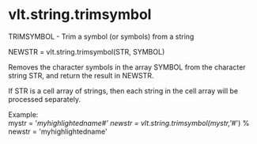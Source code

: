 # vlt.string.trimsymbol

  TRIMSYMBOL - Trim a symbol (or symbols) from a string
 
   NEWSTR = vlt.string.trimsymbol(STR, SYMBOL)
 
   Removes the character symbols in the array SYMBOL from the
   character string STR, and return the result in NEWSTR.
 
   If STR is a cell array of strings, then each string in the
   cell array will be processed separately.
 
   Example:  
      mystr = '*myhighlightedname#'
      newstr = vlt.string.trimsymbol(mystr,'*#')
      % newstr = 'myhighlightedname'
